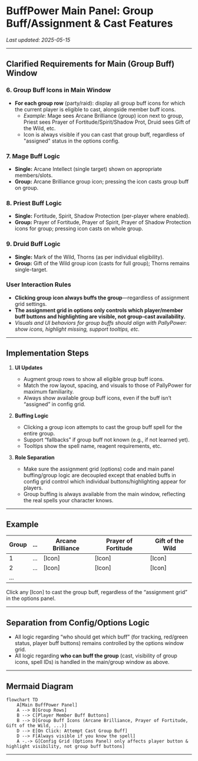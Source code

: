# BuffPower Main Panel: Group Buff/Assignment & Cast Features

_Last updated: 2025-05-15_

---

## Clarified Requirements for Main (Group Buff) Window

### 6. **Group Buff Icons in Main Window**
- **For each group row** (party/raid): display all group buff icons for which the current player is eligible to cast, alongside member buff icons.
    - *Example*: Mage sees Arcane Brilliance (group) icon next to group, Priest sees Prayer of Fortitude/Spirit/Shadow Prot, Druid sees Gift of the Wild, etc.
    - Icon is always visible if you can cast that group buff, regardless of "assigned" status in the options config.

### 7. **Mage Buff Logic**
- **Single:** Arcane Intellect (single target) shown on appropriate members/slots.
- **Group:** Arcane Brilliance group icon; pressing the icon casts group buff on group.

### 8. **Priest Buff Logic**
- **Single:** Fortitude, Spirit, Shadow Protection (per-player where enabled).
- **Group:** Prayer of Fortitude, Prayer of Spirit, Prayer of Shadow Protection icons for group; pressing icon casts on whole group.

### 9. **Druid Buff Logic**
- **Single:** Mark of the Wild, Thorns (as per individual eligibility).
- **Group:** Gift of the Wild group icon (casts for full group); Thorns remains single-target.

### **User Interaction Rules**
- **Clicking group icon always buffs the group**—regardless of assignment grid settings.
- **The assignment grid in options only controls which player/member buff buttons and highlighting are visible, not group-cast availability.**
- *Visuals and UI behaviors for group buffs should align with PallyPower: show icons, highlight missing, support tooltips, etc.*

---

## Implementation Steps

1. **UI Updates**
    - Augment group rows to show all eligible group buff icons.
    - Match the row layout, spacing, and visuals to those of PallyPower for maximum familiarity.
    - Always show available group buff icons, even if the buff isn’t “assigned” in config grid.

2. **Buffing Logic**
    - Clicking a group icon attempts to cast the group buff spell for the entire group.
    - Support “fallbacks” if group buff not known (e.g., if not learned yet).
    - Tooltips show the spell name, reagent requirements, etc.

3. **Role Separation**
    - Make sure the assignment grid (options) code and main panel buffing/group logic are decoupled except that enabled buffs in config grid control which individual buttons/highlighting appear for players.
    - Group buffing is always available from the main window, reflecting the real spells your character knows.

---

## Example

| Group | ... |  Arcane Brilliance | Prayer of Fortitude | Gift of the Wild |
|-------|-----|--------------------|---------------------|------------------|
|  1    | ... |        [Icon]      |       [Icon]        |     [Icon]       |
|  2    | ... |        [Icon]      |       [Icon]        |     [Icon]       |
| ...   |     |                    |                     |                  |

Click any [Icon] to cast the group buff, regardless of the “assignment grid” in the options panel.

---

## Separation from Config/Options Logic

- All logic regarding “who should get which buff” (for tracking, red/green status, player buff buttons) remains controlled by the options window grid.
- All logic regarding **who can buff the group** (cast, visibility of group icons, spell IDs) is handled in the main/group window as above.

---

## Mermaid Diagram

```mermaid
flowchart TD
    A[Main BuffPower Panel]
    A --> B[Group Rows]
    B --> C[Player Member Buff Buttons]
    B --> D[Group Buff Icons (Arcane Brilliance, Prayer of Fortitude, Gift of the Wild, ...)]
    D --> E[On Click: Attempt Cast Group Buff]
    D --> F[Always visible if you know the spell]
    A -.-> G[Config Grid (Options Panel) only affects player button & highlight visibility, not group buff buttons]
```

---